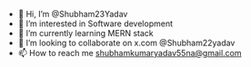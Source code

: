 - 👋 Hi, I’m @Shubham23Yadav
- 👀 I’m interested in Software development
- 🌱 I’m currently learning MERN stack
- 💞️ I’m looking to collaborate on x.com @Shubham22yadav
- 📫 How to reach me shubhamkumaryadav55na@gmail.com


<!---
Shubham23Yadav/Shubham23Yadav is a ✨ special ✨ repository because its `README.md` (this file) appears on your GitHub profile.
You can click the Preview link to take a look at your changes.
--->
